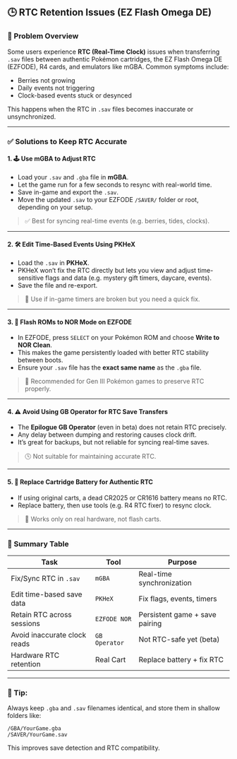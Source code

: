 ## 🕒 RTC Retention Issues (EZ Flash Omega DE)

### 🧩 Problem Overview

Some users experience **RTC (Real-Time Clock)** issues when transferring `.sav` files between authentic Pokémon cartridges, the EZ Flash Omega DE (EZFODE), R4 cards, and emulators like mGBA. Common symptoms include:

- Berries not growing
- Daily events not triggering
- Clock-based events stuck or desynced

This happens when the RTC in `.sav` files becomes inaccurate or unsynchronized.

---

### ✅ Solutions to Keep RTC Accurate

#### 1. 🕹️ **Use mGBA to Adjust RTC**

- Load your `.sav` and `.gba` file in **mGBA**.
- Let the game run for a few seconds to resync with real-world time.
- Save in-game and export the `.sav`.
- Move the updated `.sav` to your EZFODE `/SAVER/` folder or root, depending on your setup.

> ✅ Best for syncing real-time events (e.g. berries, tides, clocks).

---

#### 2. 🛠️ **Edit Time-Based Events Using PKHeX**

- Load the `.sav` in **PKHeX**.
- PKHeX won’t fix the RTC directly but lets you view and adjust time-sensitive flags and data (e.g. mystery gift timers, daycare, events).
- Save the file and re-export.

> 🧠 Use if in-game timers are broken but you need a quick fix.

---

#### 3. 💾 **Flash ROMs to NOR Mode on EZFODE**

- In EZFODE, press `SELECT` on your Pokémon ROM and choose **Write to NOR Clean**.
- This makes the game persistently loaded with better RTC stability between boots.
- Ensure your `.sav` file has the **exact same name** as the `.gba` file.

> 🧩 Recommended for Gen III Pokémon games to preserve RTC properly.

---

#### 4. ⚠️ **Avoid Using GB Operator for RTC Save Transfers**

- The **Epilogue GB Operator** (even in beta) does not retain RTC precisely.
- Any delay between dumping and restoring causes clock drift.
- It’s great for backups, but not reliable for syncing real-time saves.

> 🕓 Not suitable for maintaining accurate RTC.

---

#### 5. 🔋 **Replace Cartridge Battery for Authentic RTC**

- If using original carts, a dead CR2025 or CR1616 battery means no RTC.
- Replace battery, then use tools (e.g. R4 RTC fixer) to resync clock.

> 🧪 Works only on real hardware, not flash carts.

---

### 🧠 Summary Table

| Task                          | Tool        | Purpose                          |
|-------------------------------|-------------|----------------------------------|
| Fix/Sync RTC in `.sav`        | `mGBA`      | Real-time synchronization        |
| Edit time-based save data     | `PKHeX`     | Fix flags, events, timers        |
| Retain RTC across sessions    | `EZFODE NOR`| Persistent game + save pairing   |
| Avoid inaccurate clock reads  | `GB Operator` | Not RTC-safe yet (beta)         |
| Hardware RTC retention        | Real Cart   | Replace battery + fix RTC        |

---

### 📌 Tip:

Always keep `.gba` and `.sav` filenames identical, and store them in shallow folders like:

```
/GBA/YourGame.gba  
/SAVER/YourGame.sav
```

This improves save detection and RTC compatibility.

